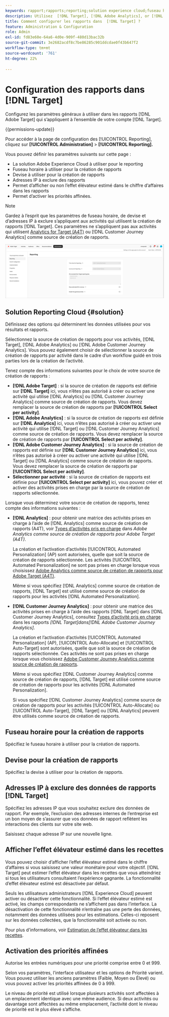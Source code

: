 ```yaml
---
keywords: rapport;rapports;reporting;solution experience cloud;fuseau horaire;fuseau horaire;devise;exclure les adresses IP;effet élévateur estimé dans le chiffre d’affaires;effet élévateur dans le chiffre d’affaires;priorités affinées;affiné
description: Utilisez  [!DNL Target], [!DNL Adobe Analytics], or [!DNL Adobe Customer Journey Analytics]  comme source de création de rapports, spécifiez le fuseau horaire et le format de devise par défaut, ajoutez des adresses IP à exclure des rapports, etc.
title: Comment configurer les rapports dans  [!DNL Target] ?
feature: Administration & Configuration
role: Admin
exl-id: fd83e60e-64a6-4d0e-909f-480d13bac32b
source-git-commit: 3e2682acdf8c7be86285c901ddcdae0f43b647f2
workflow-type: tm+mt
source-wordcount: '761'
ht-degree: 22%

---
```


# Configuration des rapports dans [!DNL Target]

Configurez les paramètres généraux à utiliser dans les rapports [!DNL Adobe Target] qui s’appliquent à l’ensemble de votre compte [!DNL Target].

{{permissions-update}}

Pour accéder à la page de configuration des [!UICONTROL Reporting], cliquez sur **[!UICONTROL Administration]** > **[!UICONTROL Reporting].**

Vous pouvez définir les paramètres suivants sur cette page :

* La solution Adobe Experience Cloud à utiliser pour le reporting
* Fuseau horaire à utiliser pour la création de rapports
* Devise à utiliser pour la création de rapports
* Adresses IP à exclure des rapports
* Permet d’afficher ou non l’effet élévateur estimé dans le chiffre d’affaires dans les rapports
* Permet d’activer les priorités affinées.

>[!NOTE]
>
>Gardez à l’esprit que les paramètres de fuseau horaire, de devise et d’adresses IP à exclure s’appliquent aux activités qui utilisent la création de rapports [!DNL Target]. Ces paramètres ne s’appliquent pas aux activités qui utilisent [Analytics for Target (A4T)](/help/main/c-integrating-target-with-mac/a4t/a4t.md) ou [!DNL Customer Journey Analytics] comme source de création de rapports.

![Page Reporting](/help/main/administrating-target/assets/reporting.png)

## Solution Reporting Cloud {#solution}

Définissez des options qui déterminent les données utilisées pour vos résultats et rapports.

Sélectionnez la source de création de rapports pour vos activités, [!DNL Target], [!DNL Adobe Analytics] ou [!DNL Adobe Customer Journey Analytics]. Vous pouvez également choisir de sélectionner la source de création de rapports par activité dans le cadre d’un workflow guidé en trois parties lors de la création de l’activité.

Tenez compte des informations suivantes pour le choix de votre source de création de rapports :

* **[!DNL Adobe Target]** : si la source de création de rapports est définie sur **[!DNL Target]** ici, vous n’êtes pas autorisé à créer ou activer une activité qui utilise [!DNL Analytics] ou [!DNL Customer Journey Analytics] comme source de création de rapports. Vous devez remplacer la source de création de rapports par **[!UICONTROL Select per activity]**.
* **[!DNL Adobe Analytics]** : si la source de création de rapports est définie sur **[!DNL Analytics]** ici, vous n’êtes pas autorisé à créer ou activer une activité qui utilise [!DNL Target] ou [!DNL Customer Journey Analytics] comme source de création de rapports. Vous devez remplacer la source de création de rapports par **[!UICONTROL Select per activity]**.
* **[!DNL Adobe Customer Journey Analytics]** : si la source de création de rapports est définie sur **[!DNL Customer Journey Analytics]** ici, vous n’êtes pas autorisé à créer ou activer une activité qui utilise [!DNL Target] ou [!DNL Analytics] comme source de création de rapports. Vous devez remplacer la source de création de rapports par **[!UICONTROL Select per activity]**.
* **Sélectionner par activité** : si la source de création de rapports est définie pour **[!UICONTROL Select per activity]** ici, vous pouvez créer et activer des activités prises en charge par la source de création de rapports sélectionnée.

Lorsque vous déterminez votre source de création de rapports, tenez compte des informations suivantes :

* **[!DNL Analytics]** : pour obtenir une matrice des activités prises en charge à l’aide de [!DNL Analytics] comme source de création de rapports (A4T), voir [Types d’activités pris en charge](/help/main/c-integrating-target-with-mac/a4t/a4t.md#section_F487896214BF4803AF78C552EF1669AA) dans *Adobe Analytics comme source de création de rapports pour Adobe Target (A4T)*.

  La création et l’activation d’activités [!UICONTROL Automated Personalization] (AP) sont autorisées, quelle que soit la source de création de rapports sélectionnée. Les activités [!UICONTROL Automated Personalization] ne sont pas prises en charge lorsque vous choisissez [Adobe Analytics comme source de création de rapports pour Adobe Target (A4T)](/help/main/c-integrating-target-with-mac/a4t/a4t.md).

  Même si vous spécifiez [!DNL Analytics] comme source de création de rapports, [!DNL Target] est utilisé comme source de création de rapports pour les activités [!DNL Automated Personalization].

* **[!DNL Customer Journey Analytics]** : pour obtenir une matrice des activités prises en charge à l’aide des rapports [!DNL Target] dans [!DNL Customer Journey Analytics], consultez [Types d’activité pris en charge](/help/main/c-integrating-target-with-mac/cja/target-reporting-in-cja.md#supported-activities) dans les rapports *[!DNL Target]dans[!DNL Adobe Customer Journey Analytics]*.

  La création et l’activation d’activités [!UICONTROL Automated Personalization] (AP), [!UICONTROL Auto-Allocate] et [!UICONTROL Auto-Target] sont autorisées, quelle que soit la source de création de rapports sélectionnée. Ces activités ne sont pas prises en charge lorsque vous choisissez [Adobe Customer Journey Analytics comme source de création de rapports](/help/main/c-integrating-target-with-mac/cja/target-reporting-in-cja.md).

  Même si vous spécifiez [!DNL Customer Journey Analytics] comme source de création de rapports, [!DNL Target] est utilisé comme source de création de rapports pour les activités [!DNL Automated Personalization].

  Si vous spécifiez [!DNL Customer Journey Analytics] comme source de création de rapports pour les activités [!UICONTROL Auto-Allocate] ou [!UICONTROL Auto-Target], [!DNL Target] ou [!DNL Analytics] peuvent être utilisés comme source de création de rapports.

## Fuseau horaire pour la création de rapports

Spécifiez le fuseau horaire à utiliser pour la création de rapports.

## Devise pour la création de rapports

Spécifiez la devise à utiliser pour la création de rapports.

## Adresses IP à exclure des données de rapports [!DNL Target]

Spécifiez les adresses IP que vous souhaitez exclure des données de rapport. Par exemple, l’exclusion des adresses internes de l’entreprise est un bon moyen de s’assurer que vos données de rapport reflètent les interactions des clients sur votre site web.

Saisissez chaque adresse IP sur une nouvelle ligne.

## Afficher l’effet élévateur estimé dans les recettes

Vous pouvez choisir d’afficher l’effet élévateur estimé dans le chiffre d’affaires si vous saisissez une valeur monétaire pour votre objectif. [!DNL Target] peut estimer l’effet élévateur dans les recettes que vous atteindriez si tous les utilisateurs consultaient l’expérience gagnante. La fonctionnalité d’effet élévateur estimé est désactivée par défaut.

Seuls les utilisateurs administrateurs [!DNL Experience Cloud] peuvent activer ou désactiver cette fonctionnalité. Si l’effet élévateur estimé est activé, les champs correspondants ne s’affichent pas dans l’interface. La désactivation de cette fonctionnalité n’entraîne pas une perte des données, notamment des données utilisées pour les estimations. Celles-ci reposent sur les données collectées, que la fonctionnalité soit activée ou non.

Pour plus d’informations, voir [Estimation de l’effet élévateur dans les recettes](/help/main/administrating-target/r-target-account-preferences/estimating-lift-in-revenue.md).

## Activation des priorités affinées

Autorise les entrées numériques pour une priorité comprise entre 0 et 999.

Selon vos paramètres, l’interface utilisateur et les options de Priorité varient. Vous pouvez utiliser les anciens paramètres (Faible, Moyen ou Élevé) ou vous pouvez activer les priorités affinées de 0 à 999.

Le niveau de priorité est utilisé lorsque plusieurs activités sont affectées à un emplacement identique avec une même audience. Si deux activités ou davantage sont affectées au même emplacement, l’activité dont le niveau de priorité est le plus élevé s’affiche.
